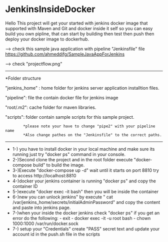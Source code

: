 # JenkinsInsideDocker

Hello 
This project will get your started with jenkins docker image that supported with Maven and Git and docker inside it self so you can easy build you own pipline, that can start by building then test then push then deploy your docker image to dockerhub.

 --> check this sample java application with pipeline "Jenkinsfile" file   https://github.com/ahmeddifg/SampleJavaAppForJenkins
 
 --> check "projectflow.png"
 
 -----------------------------------------------------------
 *Folder structure
 
 "jenkins_home" : home folder for jenkins server application installtion files.
 
 "pipeline": file the contain docker file for jenkins image
 
 "root/.m2": cache folder for maven libraries.
 
 "scripts": folder contain sample scripts for this sample project.
 
            *please note your have to change "pipe2" with your pipeline name
            *Also change pathes on the "Jenkinsfile" to the correct paths.
            
 -----------------------------------------------------------
* 1-) you have to install docker in your local machine and make sure its running just try "docker ps"
      command in your console.
* 2-)Second clone the project and in the root folder execute "docker-compose build" to build the image.
* 3-)Execute "docker-compose up -d" wait until it starts on port 8810 try to access http://localhost:8810
* 4-)docker your jenkins container is running "docker ps" and copy the container ID
* 5-)execute "docker exec -it <container id you just copy> bash"  then you will be inside the container  
* 6-)new you can unlock jenkins" by execute " cat /var/jenkins_home/secrets/initialAdminPassword" 
      and copy the content and paste into jenkins page.
* 7-)when your inside the docker jenkins check "docker ps" if you get an error do the following:
        - exit
        - docker exec -it -u root <container-id> bash
        - chown 1000:1000 /var/run/docker.sock
* 7-) setup your "Credentials" create "PASS" secret text and update your account id in the push.sh file in the scripts
  
